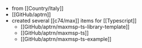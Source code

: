 - from [[Country/Italy]]
- [[GitHub/aptrn]]
- created several [[c74/max]] items for [[Typescript]]
	- [[GitHub/aptrn/maxmsp-ts-library-template]]
	- [[GitHub/aptrn/maxmsp-ts]]
	- [[GitHub/aptrn/maxmsp-ts-example]]